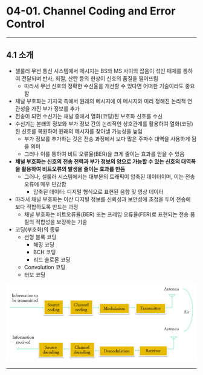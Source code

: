 # 04-01. Channel Coding and Error Control

---

## 4.1 소개

- 셀룰러 무선 통신 시스템에서 메시지는  BS와 MS 사이의 잡음이 섞인 매체를 통하여 전달되며 반사, 회절, 산란 등의 현상이 신호의 품질을 떨어뜨림
  - 따라서 무선 신호의 정확한 수신율을 개선할 수 있다면 어떠한 기술이라도 중요 함
- 채널 부호화는 기지국 측에서 원래의 메시지에 이 메시지와 미리 정해진 논리적 연관성을 가진 부가 정보를 추가
- 전송이 되면 수신기는 채널 중에서 열화(코딩)된 부호화 신호를 수신
- 수신기는 본래의 정보와 부가 정보 간의 논리적인 상호관계를 활용하여 열화(코딩)된 신호를 복원하여 원래의 메시지를 찾아낼 가능성을 높임
  - 부가 정보를 추가하는 것은 전송 과정에서 보다 많은 주파수 대역을 사용하게 됨을 의미
  - 그러나 이를 통하여 비트 오류율(BER)을 크게 줄이는 효과를 얻을 수 있음
- **채널 부호화는 신호의 전송 전력과 부가 정보의 양으로 가능할 수 있는 신호의 대역폭을 활용하여 비트오류의 발생을 줄이는 효과를 만듬**
  - 그러나, 셀룰러 시스템에서는 대부분의 트래픽이 압축된 데이터이며, 이는 전송 오류에 매우 민감함
    - 압축된 데이터: 디지털 형식으로 표현된 음향 및 영상 데이터
- 따라서 채널 부호화는 이산 디지털 정보를 신뢰성과 보안성에 초점을 두어 전송에 보다 적합하도록 만드는 과정
  - 채널 부호화는 비트오류율(BER) 또는 프레임 오류율(FER)로 표현되는 전송 품질의 적합성을 보장하는 기술
- 코딩(부호화)의 종류
  - 선형 블록 코딩
    - 해밍 코딩
    - BCH 코딩
    - 리드 솔로몬 코딩
  - Convolution 코딩
  - 터보 코딩

![무선통신의 송/수신 과정](./assets_04/iamges/Chapter04_01.png)

---

